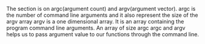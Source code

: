 The section is on argc(argument count) and argv(argument vector).
argc is the number of command line arguments and it also represent the size of the argv array
argv is a one dimensional array. It is an array containing the program command line arguments. An array of size argc
argc and argv helps us to pass argument value to our functions through the command line.
